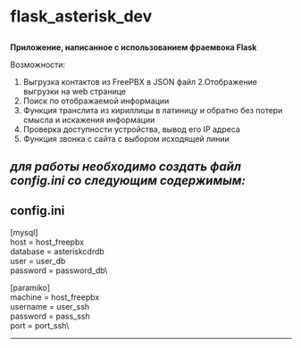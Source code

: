 # flask_asterisk_dev
## 


**Приложение, написанное с использованием фраемвока Flask**

Возможности:
1. Выгрузка контактов из FreePBX в JSON файл
2.Отображение выгрузки на web странице
3. Поиск по отображаемой информации
4. Функция транслита из кириллицы в латиницу и обратно без потери смысла и искажения информации
5. Проверка доступности устройства, вывод его IP адреса
6. Функция звонка с сайта с выбором исходящей линии

*для работы необходимо создать файл **config.ini** со следующим содержимым:*
---
##  config.ini

[mysql]\
host = host_freepbx\
database = asteriskcdrdb\
user = user_db\
password = password_db\

[paramiko]\
machine = host_freepbx\
username = user_ssh\
password = pass_ssh\
port = port_ssh\

---
